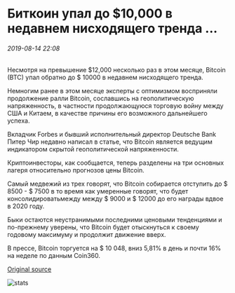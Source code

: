 # Биткоин упал до $10,000 в недавнем нисходящего тренда ...

###### 2019-08-14 22:08

Несмотря на превышение $12,000 несколько раз в этом месяце, Bitcoin (BTC) упал обратно до $ 10000 в недавнем нисходящего тренда.

Немногим ранее в этом месяце эксперты с оптимизмом восприняли продолжение ралли Bitcoin, сославшись на геополитическую напряженность, в частности продолжающуюся торговую войну между США и Китаем, в качестве причины его возможного дальнейшего успеха.

Вкладчик Forbes и бывший исполнительный директор Deutsche Bank Питер Чир недавно написал в статье, что Bitcoin является ведущим индикатором скрытой геополитической напряженности.

Криптоинвесторы, как сообщается, теперь разделены на три основных лагеря относительно прогнозов цены Bitcoin.

Самый медвежий из трех говорят, что Bitcoin собирается отступить до $ 8500 - $ 7500 в то время как умеренные говорят, что будет консолидироватьмежду между $ 9000 и $ 12000 до его награды вдвое в 2020 году.

Быки остаются неустранимыми последними ценовыми тенденциями и по-прежнему уверены, что Bitcoin будет отыскнуться к своему годовому максимуму и продолжит движение вверх.

В прессе, Bitcoin торгуется на $ 10 048, вниз 5,81% в день и почти 16% на неделе по данным Coin360.

[Original source](https://cointelegraph.com/news/bitcoin-drops-to-10-000-in-recent-downtrend)

![stats](https://c.statcounter.com/11760860/0/a89fa40b/1/ "stats")